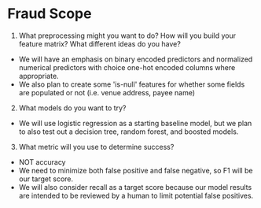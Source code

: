 # Fraud Scope

1. What preprocessing might you want to do? How will you build your feature matrix? What different ideas do you have?
* We will have an emphasis on binary encoded predictors and normalized numerical predictors with choice one-hot encoded columns where appropriate.
* We also plan to create some 'is-null' features for whether some fields are populated or not (i.e. venue address, payee name)

2. What models do you want to try?
* We will use logistic regression as a starting baseline model, but we plan to also test out a decision tree, random forest, and boosted models. 

3. What metric will you use to determine success?
* NOT accuracy
* We need to minimize both false positive and false negative, so F1 will be our target score.
* We will also consider recall as a target score because our model results are intended to be reviewed by a human to limit potential false positives.